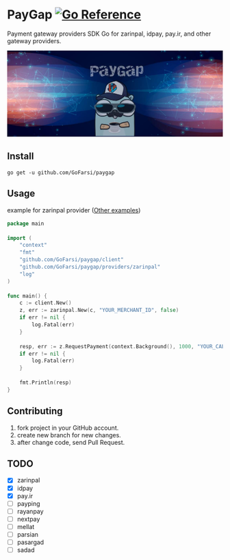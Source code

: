 # PayGap [![Go Reference](https://pkg.go.dev/badge/github.com/GoFarsi/paygap.svg)](https://pkg.go.dev/github.com/GoFarsi/paygap)
Payment gateway providers SDK Go for zarinpal, idpay, pay.ir, and other gateway providers.

![paygap](assets/banner.jpg)

## Install

```shell
go get -u github.com/GoFarsi/paygap
```

## Usage

example for zarinpal provider ([Other examples](_examples))

```go
package main

import (
	"context"
	"fmt"
	"github.com/GoFarsi/paygap/client"
	"github.com/GoFarsi/paygap/providers/zarinpal"
	"log"
)

func main() {
	c := client.New()
	z, err := zarinpal.New(c, "YOUR_MERCHANT_ID", false)
	if err != nil {
		log.Fatal(err)
	}

	resp, err := z.RequestPayment(context.Background(), 1000, "YOUR_CALL_BACK", "YOUR_CURRENCY", "description", nil)
	if err != nil {
		log.Fatal(err)
	}
	
	fmt.Println(resp)
}
```

## Contributing

1. fork project in your GitHub account.
2. create new branch for new changes.
3. after change code, send Pull Request.

## TODO

- [x] zarinpal
- [x] idpay
- [x] pay.ir
- [ ] payping
- [ ] rayanpay
- [ ] nextpay
- [ ] mellat
- [ ] parsian
- [ ] pasargad
- [ ] sadad

